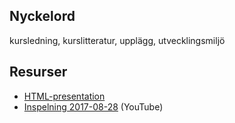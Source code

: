 ## Nyckelord

kursledning, kurslitteratur, upplägg, utvecklingsmiljö

## Resurser

- [HTML-presentation](https://rawgit.com/1dv021/syllabus/master/presentationer/00/index.html#)
- [Inspelning 2017-08-28](https://youtu.be/cwJoUmmn4UU) (YouTube)
